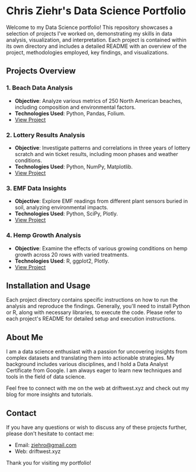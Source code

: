 # Chris Ziehr's Data Science Portfolio

Welcome to my Data Science portfolio! This repository showcases a selection of projects I've worked on, demonstrating my skills in data analysis, visualization, and interpretation. Each project is contained within its own directory and includes a detailed README with an overview of the project, methodologies employed, key findings, and visualizations.

## Projects Overview

### 1. Beach Data Analysis
- **Objective**: Analyze various metrics of 250 North American beaches, including composition and environmental factors.
- **Technologies Used**: Python, Pandas, Folium.
- [View Project](./BeachDataAnalysis)

### 2. Lottery Results Analysis
- **Objective**: Investigate patterns and correlations in three years of lottery scratch and win ticket results, including moon phases and weather conditions.
- **Technologies Used**: Python, NumPy, Matplotlib.
- [View Project](./LotteryResultsAnalysis)

### 3. EMF Data Insights
- **Objective**: Explore EMF readings from different plant sensors buried in soil, analyzing environmental impacts.
- **Technologies Used**: Python, SciPy, Plotly.
- [View Project](./EMFDataInsights)

### 4. Hemp Growth Analysis
- **Objective**: Examine the effects of various growing conditions on hemp growth across 20 rows with varied treatments.
- **Technologies Used**: R, ggplot2, Plotly.
- [View Project](./HempGrowthAnalysis)

## Installation and Usage

Each project directory contains specific instructions on how to run the analysis and reproduce the findings. Generally, you'll need to install Python or R, along with necessary libraries, to execute the code. Please refer to each project's README for detailed setup and execution instructions.

## About Me

I am a data science enthusiast with a passion for uncovering insights from complex datasets and translating them into actionable strategies. My background includes various disciplines, and I hold a Data Analyst Certificate from Google. I am always eager to learn new techniques and tools in the field of data science.

Feel free to connect with me on the web at driftwest.xyz and check out my blog for more insights and tutorials.

## Contact

If you have any questions or wish to discuss any of these projects further, please don't hesitate to contact me:

- Email: ziehro@gmail.com
- Web: driftwest.xyz

Thank you for visiting my portfolio!
